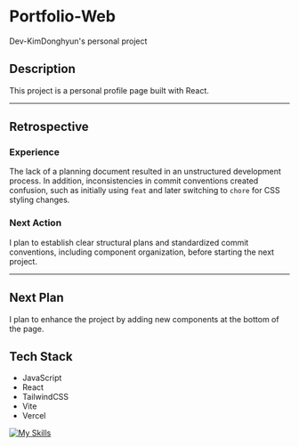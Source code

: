 # Portfolio-Web

Dev-KimDonghyun's personal project

## Description

This project is a personal profile page built with React.

---

## Retrospective

### Experience

The lack of a planning document resulted in an unstructured development process. In addition, inconsistencies in commit conventions created confusion, such as initially using `feat` and later switching to `chore` for CSS styling changes.

### Next Action

I plan to establish clear structural plans and standardized commit conventions, including component organization, before starting the next project.

---

## Next Plan

I plan to enhance the project by adding new components at the bottom of the page.

## Tech Stack

- JavaScript
- React
- TailwindCSS
- Vite
- Vercel

<a href="https://skillicons.dev"><img src="https://skillicons.dev/icons?i=javascript,react,tailwindcss,vite,vercel&theme=dark&perline=15" alt="My Skills" /></a>
